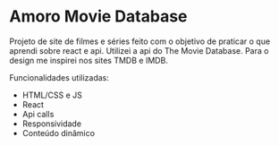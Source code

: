 # Amoro Movie Database

Projeto de site de filmes e séries feito com o objetivo de praticar o que aprendi sobre react e api.
Utilizei a api do The Movie Database.
Para o design me inspirei nos sites TMDB e IMDB.

Funcionalidades utilizadas:
- HTML/CSS e JS
- React
- Api calls
- Responsividade
- Conteúdo dinâmico
